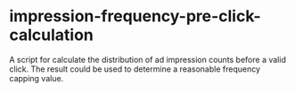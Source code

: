 impression-frequency-pre-click-calculation
==========================================

A script for calculate the distribution of ad impression counts before a valid click. The result could be used to determine a reasonable frequency capping value. 
